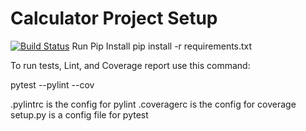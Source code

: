 # Calculator Project Setup
[![Build Status](https://app.travis-ci.com/brahma0210/calc2-calc2_new.svg?branch=calc_part_2)](https://app.travis-ci.com/brahma0210/calc2-calc2_new)
Run Pip Install
pip install -r requirements.txt

To run tests, Lint, and Coverage report use this command:

pytest  --pylint --cov

.pylintrc is the config for pylint
.coveragerc is the config for coverage
setup.py is a config file for pytest
